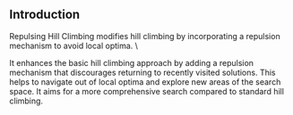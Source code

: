 ## Introduction

Repulsing Hill Climbing modifies hill climbing by incorporating a repulsion mechanism to avoid local optima. \\

It enhances the basic hill climbing approach by adding a repulsion mechanism that discourages returning to recently visited solutions. This helps to navigate out of local optima and explore new areas of the search space. It aims for a more comprehensive search compared to standard hill climbing.